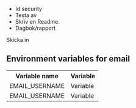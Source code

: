 * Id security
* Testa av
* Skriv en Readme.
* Dagbok/rapport

Skicka in

<h2>Environment variables for email</h2>
<table>
  <tr>
    <th>Variable name</td>
    <th>Variable</td>
  </tr>
    <tr>
    <td>EMAIL_USERNAME</td>
    <td>Variable</td>
  </tr>
    </tr>
    <tr>
    <td>EMAIL_USERNAME</td>
    <td>Variable</td>
  </tr>
</table>
